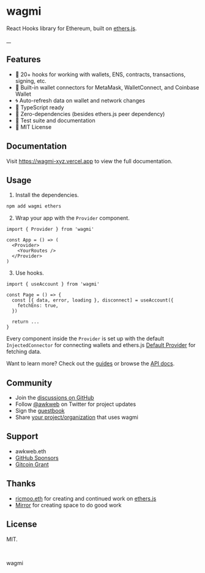 # wagmi

React Hooks library for Ethereum, built on [ethers.js](https://github.com/ethers-io/ethers.js).

<p>
  <a aria-label="Version" href="https://www.npmjs.com/package/wagmi">
    <img
      alt=""
      src="https://img.shields.io/npm/v/wagmi?color=%23161b22&label=%20npm"
    />
  </a>
  <a aria-label="License" href="/LICENSE">
    <img
      alt=""
      src="https://img.shields.io/npm/l/wagmi?color=%23161b22"
    />
  </a>
  <a aria-label="Sponsors" href="https://github.com/sponsors/tmm">
    <img
      alt=""
      src="https://img.shields.io/github/sponsors/tmm?color=%23161b22"
    />
  </a>
  <a aria-label="Downloads" href="https://www.npmjs.com/package/wagmi">
    <img
      alt=""
      src="https://img.shields.io/npm/dm/wagmi?color=%23161b22"
    />
  </a>
</p>

## Features

- 🚀 20+ hooks for working with wallets, ENS, contracts, transactions, signing, etc.
- 💼 Built-in wallet connectors for MetaMask, WalletConnect, and Coinbase Wallet
- 🌀 Auto-refresh data on wallet and network changes
- 🦄 TypeScript ready
- 💨 Zero-dependencies (besides ethers.js peer dependency)
- 🌳 Test suite and documentation
- 📖 MIT License

## Documentation

Visit https://wagmi-xyz.vercel.app to view the full documentation.

## Usage

1. Install the dependencies.

```bash
npm add wagmi ethers
```

2. Wrap your app with the `Provider` component.

```tsx
import { Provider } from 'wagmi'

const App = () => (
  <Provider>
    <YourRoutes />
  </Provider>
)
```

3. Use hooks.

```tsx
import { useAccount } from 'wagmi'

const Page = () => {
  const [{ data, error, loading }, disconnect] = useAccount({
    fetchEns: true,
  })

  return ...
}
```

Every component inside the `Provider` is set up with the default `InjectedConnector` for connecting wallets and ethers.js [Default Provider](https://docs.ethers.io/v5/api/providers/#providers-getDefaultProvider) for fetching data.

Want to learn more? Check out the [guides](https://wagmi-xyz.vercel.app/guides/connect-wallet) or browse the [API docs](https://wagmi-xyz.vercel.app/docs/provider).

## Community

- Join the [discussions on GitHub](https://github.com/tmm/wagmi/discussions)
- Follow [@awkweb](https://twitter.com/awkweb) on Twitter for project updates
- Sign the [guestbook](https://github.com/tmm/wagmi/discussions/2)
- Share [your project/organization](https://github.com/tmm/wagmi/discussions/201) that uses wagmi

## Support

- awkweb.eth
- [GitHub Sponsors](https://github.com/sponsors/tmm)
- [Gitcoin Grant](https://gitcoin.co/grants/4493/wagmi-react-hooks-library-for-ethereum)

## Thanks

- [ricmoo.eth](https://twitter.com/ricmoo) for creating and continued work on [ethers.js](https://github.com/ethers-io/ethers.js)
- [Mirror](https://mirror.xyz) for creating space to do good work

## License

MIT.

<br />

wagmi
